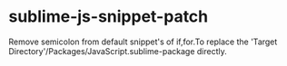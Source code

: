 # sublime-js-snippet-patch

Remove semicolon from default snippet's of if,for.To replace the 'Target Directory'/Packages/JavaScript.sublime-package directly.
